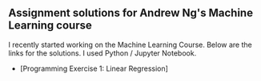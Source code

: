 ## Assignment solutions for Andrew Ng's Machine Learning course

I recently started working on the Machine Learning Course. Below are the links for the solutions. I used Python / Jupyter Notebook.

* [Programming Exercise 1: Linear Regression]
